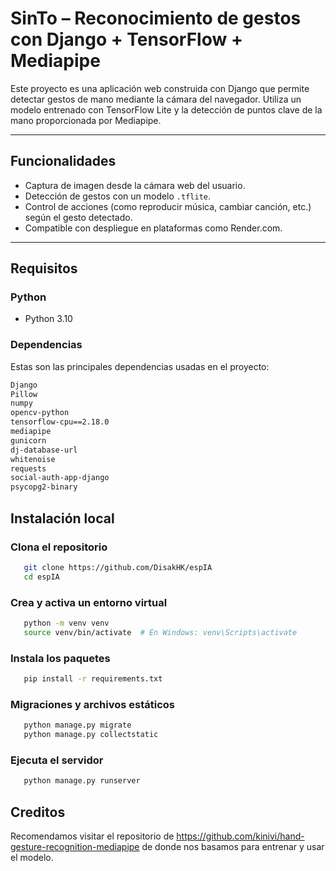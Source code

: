 # SinTo – Reconocimiento de gestos con Django + TensorFlow + Mediapipe

Este proyecto es una aplicación web construida con Django que permite detectar gestos de mano mediante la cámara del navegador. Utiliza un modelo entrenado con TensorFlow Lite y la detección de puntos clave de la mano proporcionada por Mediapipe.

---

## Funcionalidades

- Captura de imagen desde la cámara web del usuario.
- Detección de gestos con un modelo `.tflite`.
- Control de acciones (como reproducir música, cambiar canción, etc.) según el gesto detectado.
- Compatible con despliegue en plataformas como Render.com.

---

## Requisitos

### Python
- Python 3.10

### Dependencias

Estas son las principales dependencias usadas en el proyecto:

```txt
Django
Pillow
numpy
opencv-python
tensorflow-cpu==2.18.0
mediapipe
gunicorn
dj-database-url
whitenoise
requests
social-auth-app-django
psycopg2-binary
```

## Instalación local
### Clona el repositorio

```bash
   git clone https://github.com/DisakHK/espIA
   cd espIA
```
### Crea y activa un entorno virtual

```bash
   python -m venv venv
   source venv/bin/activate  # En Windows: venv\Scripts\activate
```
### Instala los paquetes

```bash
   pip install -r requirements.txt
```
### Migraciones y archivos estáticos

```bash
   python manage.py migrate
   python manage.py collectstatic
```
### Ejecuta el servidor

```bash
   python manage.py runserver
```

## Creditos
Recomendamos visitar el repositorio de https://github.com/kinivi/hand-gesture-recognition-mediapipe de donde nos basamos para entrenar y usar el modelo.
